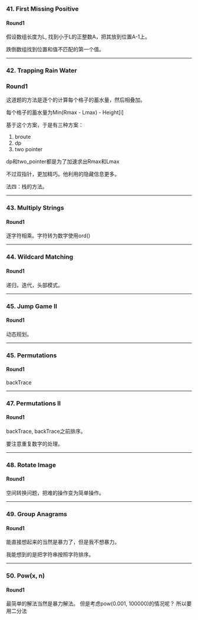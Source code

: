 ### 41. First Missing Positive

#### Round1

假设数组长度为L, 找到小于L的正整数A，把其放到位置A-1上。

跌倒数组找到位置和值不匹配的第一个值。

---

### 42. Trapping Rain Water

### Round1

这道题的方法是逐个的计算每个格子的蓄水量，然后相叠加。

每个格子的蓄水量为Min(Rmax - Lmax) - Height[i]

基于这个方案，于是有三种方案：

1. broute
2. dp
3. two pointer

dp和two_pointer都是为了加速求出Rmax和Lmax

不过双指针，更加精巧。他利用的隐藏信息更多。

法四：栈的方法。

---

### 43. Multiply Strings

#### Round1

逐字符相乘。字符转为数字使用ord()

---

### 44. Wildcard Matching

#### Round1

递归，迭代，头部模式。

---

### 45. Jump Game II

#### Round1

动态规划。

---

### 45. Permutations

#### Round1

backTrace

---

### 47. Permutations II

#### Round1

backTrace, backTrace之前排序。

要注意重复数字的处理。

---

### 48. Rotate Image

#### Round1

空间转换问题，把难的操作变为简单操作。

---

### 49. Group Anagrams

#### Round1

能直接想起来的当然是暴力了，但是我不想暴力。

我能想到的是把字符串按照字符排序。

---

### 50. Pow(x, n)

#### Round1

最简单的解法当然是暴力解法。
但是考虑pow(0.001, 100000)的情况呢？
所以要用二分法